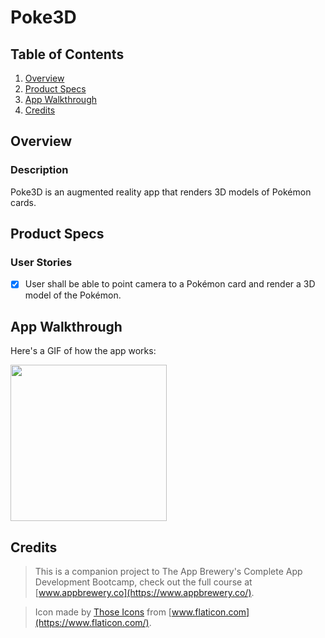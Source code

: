 # Poke3D

## Table of Contents
1. [Overview](#Overview)
2. [Product Specs](#Product-Specs)
3. [App Walkthrough](#App-Walkthrough)
4. [Credits](#Credits)

## Overview
### Description

Poke3D is an augmented reality app that renders 3D models of Pokémon cards.

## Product Specs
### User Stories

- [X] User shall be able to point camera to a Pokémon card and render a 3D model of the Pokémon.

## App Walkthrough

Here's a GIF of how the app works:

<img src="https://github.com/py415/app-resources/blob/master/ios/ios-poke3d.gif" width=250>

## Credits

>This is a companion project to The App Brewery's Complete App Development Bootcamp, check out the full course at [www.appbrewery.co](https://www.appbrewery.co/).

>Icon made by [Those Icons](https://www.flaticon.com/authors/those-icons) from [www.flaticon.com](https://www.flaticon.com/).
